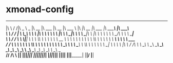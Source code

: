 # xmonad-config

 ___    ___ _____ ______   ________  ________   ________  ________          ________  ________  ________   ________ ___  ________     
|\  \  /  /|\   _ \  _   \|\   __  \|\   ___  \|\   __  \|\   ___ \        |\   ____\|\   __  \|\   ___  \|\  _____\\  \|\   ____\    
\ \  \/  / | \  \\\__\ \  \ \  \|\  \ \  \\ \  \ \  \|\  \ \  \_|\ \       \ \  \___|\ \  \|\  \ \  \\ \  \ \  \__/\ \  \ \  \___|    
 \ \    / / \ \  \\|__| \  \ \  \\\  \ \  \\ \  \ \   __  \ \  \ \\ \       \ \  \    \ \  \\\  \ \  \\ \  \ \   __\\ \  \ \  \  ___  
  /     \/   \ \  \    \ \  \ \  \\\  \ \  \\ \  \ \  \ \  \ \  \_\\ \       \ \  \____\ \  \\\  \ \  \\ \  \ \  \_| \ \  \ \  \|\  \ 
 /  /\   \    \ \__\    \ \__\ \_______\ \__\\ \__\ \__\ \__\ \_______\       \ \_______\ \_______\ \__\\ \__\ \__\   \ \__\ \_______\
/__/ /\ __\    \|__|     \|__|\|_______|\|__| \|__|\|__|\|__|\|_______|        \|_______|\|_______|\|__| \|__|\|__|    \|__|\|_______|
|__|/ \|__|                                                                                                                           
                                                                                                                                      
                                                                                                                                      
